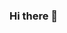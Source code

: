 ### Hi there 👋

<!--
**lhy-tech/lhy-tech** is a ✨ _special_ ✨ repository because its `README.md` (this file) appears on your GitHub profile.

Here are some ideas to get you started:

- 🔭 I’m currently working on ...
- 🌱 I’m currently learning ...
- 👯 I’m looking to collaborate on ...
- 🤔 I’m looking for help with ...
![header](https://capsule-render.vercel.app/api?type=wave&color=auto&height=300&section=header&text=capsule%20render&fontSize=90)
- 💬 Ask me about ...
- 📫 How to reach me: ...
- 😄 Pronouns: ...
- ⚡ Fun fact: ...
-->

